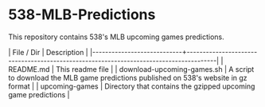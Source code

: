 # 538-MLB-Predictions

This repository contains 538's MLB upcoming games predictions.


| File / Dir                 | Description                                                                           |
|----------------------------+---------------------------------------------------------------------------------------|
| README.md                  | This readme file                                                                      |
| download-upcoming-games.sh | A script to download the MLB game predictions published on 538's website in gz format |
| upcoming-games             | Directory that contains the gzipped upcoming game predictions                         |

